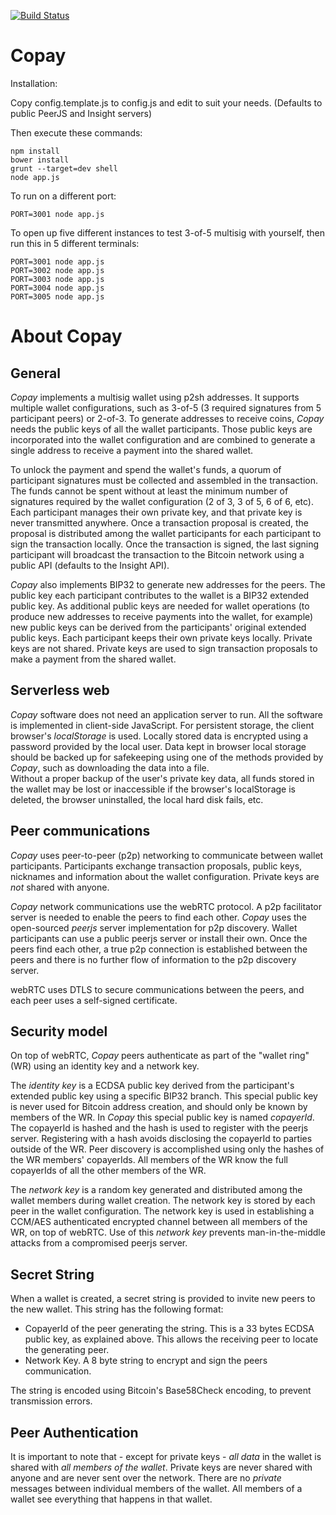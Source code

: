 [![Build Status](https://secure.travis-ci.org/bitpay/copay.png)](http://travis-ci.org/bitpay/copay)

Copay
=====

Installation:

Copy config.template.js to config.js and edit to suit your needs. (Defaults to
public PeerJS and Insight servers)

Then execute these commands:
```
npm install
bower install
grunt --target=dev shell
node app.js
```

To run on a different port:
```
PORT=3001 node app.js
```

To open up five different instances to test 3-of-5 multisig with yourself, then run this in 5 different terminals:
```
PORT=3001 node app.js
PORT=3002 node app.js
PORT=3003 node app.js
PORT=3004 node app.js
PORT=3005 node app.js
```

About Copay
===========

General
-------

*Copay* implements a multisig wallet using p2sh addresses. It supports multiple wallet configurations, such as 3-of-5
(3 required signatures from 5 participant peers) or 2-of-3.  To generate addresses to receive coins,
*Copay* needs the public keys of all the wallet participants. Those public keys are incorporated into the 
wallet configuration and are combined to generate a single address to receive a payment into the shared wallet.  

To unlock the payment and spend the wallet's funds, a quorum of participant signatures must be collected 
and assembled in the transaction. The funds cannot be spent without at least the minimum number of
signatures required by the wallet configuration (2 of 3, 3 of 5, 6 of 6, etc). 
Each participant manages their own private key, and that private key is never transmitted anywhere. 
Once a transaction proposal is created, the proposal is distributed among the 
wallet participants for each participant to sign the transaction locally. 
Once the transaction is signed, the last signing participant will broadcast the 
transaction to the Bitcoin network using a public API (defaults to the Insight API).

*Copay* also implements BIP32 to generate new addresses for the peers. The public key each participant contributes 
to the wallet is a BIP32 extended public key. As additional public keys are needed for wallet operations (to produce 
new addresses to receive payments into the wallet, for example) new public keys can be derived from the participants' 
original extended public keys. Each participant keeps their own private keys locally. Private keys are not shared. 
Private keys are used to sign transaction proposals to make a payment from the shared wallet.

Serverless web
--------------
*Copay* software does not need an application server to run. All the software is implemented in client-side
JavaScript. For persistent storage, the client browser's *localStorage* is used. Locally stored data is
encrypted using a password provided by the local user. Data kept in browser local storage should be
backed up for safekeeping using one of the methods provided by *Copay*, such as downloading the data into a file.  
Without a proper backup of the user's private key data, all funds stored in the 
wallet may be lost or inaccessible if the browser's localStorage is deleted, the browser uninstalled, 
the local hard disk fails, etc.

Peer communications
-------------------
*Copay* uses peer-to-peer (p2p) networking to communicate between wallet participants. Participants exchange transaction 
proposals, public keys, nicknames and information about the wallet configuration. Private keys are *not* shared with anyone. 

*Copay* network communications use the webRTC protocol. A p2p facilitator server is needed to enable the peers to find each other.
 *Copay* uses the open-sourced *peerjs* server implementation for p2p discovery. Wallet participants can use a 
 public peerjs server or install their own. Once the peers find each other, a true p2p connection is established between the
 peers and there is no further flow of information to the p2p discovery server.

webRTC uses DTLS to secure communications between the peers, and each peer uses a self-signed
certificate.

Security model
--------------
On top of webRTC, *Copay* peers authenticate as part of the "wallet ring"(WR) using an identity 
key and a network key. 

The *identity key* is a ECDSA public key derived from the participant's extended public 
key using a specific BIP32 branch. This special public key is never used for Bitcoin address creation, and
should only be known by members of the WR. 
In *Copay* this special public key is named *copayerId*.  The copayerId is hashed and the hash is used to 
register with the peerjs server. Registering with a hash avoids disclosing the copayerId to parties outside of the WR.
Peer discovery is accomplished using only the hashes of the WR members' copayerIds. All members of the WR
know the full copayerIds of all the other members of the WR.

The *network key* is a random key generated and distributed among the wallet members during wallet creation. 
The network key is stored by each peer in the wallet configuration. The network key is used in establishing a CCM/AES 
authenticated encrypted channel between all members of the WR, on top of webRTC. Use of this
*network key* prevents man-in-the-middle attacks from a compromised peerjs server.

Secret String
-------------
When a wallet is created, a secret string is provided to invite new peers to the new wallet. This string
has the following format:

  - CopayerId of the peer generating the string. This is a 33 bytes ECDSA public key, as explained above.
This allows the receiving peer to locate the generating peer.
  - Network Key. A 8 byte string to encrypt and sign the peers communication.

The string is encoded using Bitcoin's Base58Check encoding, to prevent transmission errors.

Peer Authentication
-------------------

It is important to note that - except for private keys - *all data* in the wallet is shared with *all members of the wallet*. 
Private keys are never shared with anyone and are never sent over the network. There are no *private* messages between 
individual members of the wallet. All members of a wallet see everything that happens in that wallet.










